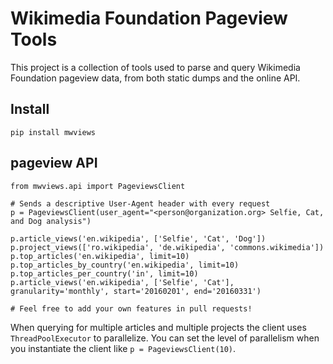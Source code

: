 # Wikimedia Foundation Pageview Tools

This project is a collection of tools used to parse and query Wikimedia Foundation pageview data, from both static dumps and the online API.

## Install

`pip install mwviews`

## pageview API

```
from mwviews.api import PageviewsClient

# Sends a descriptive User-Agent header with every request
p = PageviewsClient(user_agent="<person@organization.org> Selfie, Cat, and Dog analysis")

p.article_views('en.wikipedia', ['Selfie', 'Cat', 'Dog'])
p.project_views(['ro.wikipedia', 'de.wikipedia', 'commons.wikimedia'])
p.top_articles('en.wikipedia', limit=10)
p.top_articles_by_country('en.wikipedia', limit=10)
p.top_articles_per_country('in', limit=10)
p.article_views('en.wikipedia', ['Selfie', 'Cat'], granularity='monthly', start='20160201', end='20160331')

# Feel free to add your own features in pull requests!
```

When querying for multiple articles and multiple projects the client uses `ThreadPoolExecutor` to parallelize.  You can set the level of parallelism when you instantiate the client like `p = PageviewsClient(10)`.
